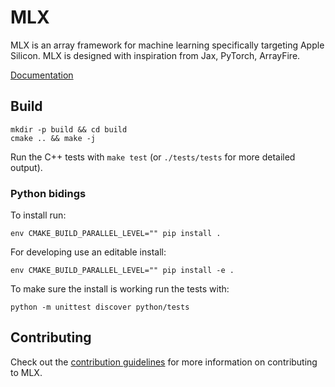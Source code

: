 # MLX

MLX is an array framework for machine learning specifically targeting Apple
Silicon. MLX is designed with inspiration from Jax, PyTorch, ArrayFire.

[Documentation](https://ml-explore.github.io/mlx/build/html/index.html)

## Build

```
mkdir -p build && cd build
cmake .. && make -j
```

Run the C++ tests with `make test` (or `./tests/tests` for more detailed output).

### Python bidings

To install run:

`
env CMAKE_BUILD_PARALLEL_LEVEL="" pip install .
`

For developing use an editable install:

```
env CMAKE_BUILD_PARALLEL_LEVEL="" pip install -e .
```

To make sure the install is working run the tests with:

```
python -m unittest discover python/tests
```


## Contributing 

Check out the [contribution guidelines](CONTRIBUTING.md) for more information
on contributing to MLX.
